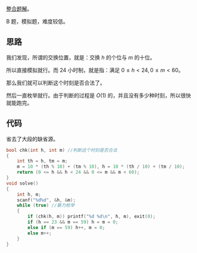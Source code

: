 [整合题解](https://www.luogu.com.cn/blog/liangbowen/abc278-ti-jie)。

B 题，模拟题，难度较低。

## 思路

我们发现，所谓的交换位置，就是：交换 $h$ 的个位与 $m$ 的十位。

所以直接模拟就行。而 $24$ 小时制，就是指：满足 $0 \le h < 24, 0 \le m < 60$。

那么我们就可以判断这个时刻是否合法了。

然后一直枚举就行。由于判断的过程是 $O(1)$ 的，并且没有多少种时刻，所以很快就能跑完。

## 代码

省去了大段的缺省源。

```cpp
bool chk(int h, int m) //判断这个时刻是否合法
{
    int th = h, tm = m;
    m = 10 * (th % 10) + (tm % 10), h = 10 * (th / 10) + (tm / 10);
    return (0 <= h && h < 24 && 0 <= m && m < 60);
}
void solve()
{
    int h, m;
    scanf("%d%d", &h, &m);
    while (true) //暴力枚举
    {
        if (chk(h, m)) printf("%d %d\n", h, m), exit(0);
        if (h == 23 && m == 59) h = m = 0;
        else if (m == 59) h++, m = 0;
        else m++;
    }
}
```